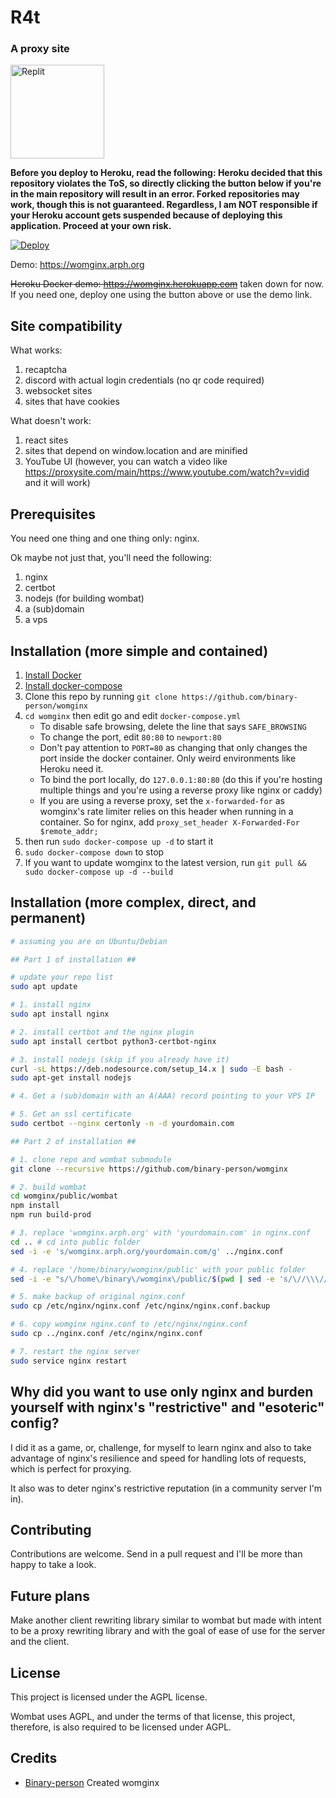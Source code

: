 # R4t
### A proxy site

<a href="https://repl.it/github/binary-person/womginx"><img src="https://docs.replit.com/images/repls/run-on-replit.svg" alt="Replit" width="150"/></a>

**Before you deploy to Heroku, read the following: Heroku decided that this repository violates the ToS, so directly clicking the button below if you're in the main repository will result in an error. Forked repositories may work, though this is not guaranteed. Regardless, I am NOT responsible if your Heroku account gets suspended because of deploying this application. Proceed at your own risk.**

[![Deploy](https://www.herokucdn.com/deploy/button.svg)](https://heroku.com/deploy)

Demo: https://womginx.arph.org

~~Heroku Docker demo: https://womginx.herokuapp.com~~ taken down for now. If you need one, deploy one using the button above or use the demo link.

## Site compatibility

What works:
1. recaptcha
2. discord with actual login credentials (no qr code required)
3. websocket sites
4. sites that have cookies

What doesn't work:
1. react sites
2. sites that depend on window.location and are minified
3. YouTube UI (however, you can watch a video like https://proxysite.com/main/https://www.youtube.com/watch?v=vidid and it will work)

## Prerequisites

You need one thing and one thing only: nginx.

Ok maybe not just that, you'll need the following:
1. nginx
2. certbot
3. nodejs (for building wombat)
4. a (sub)domain
5. a vps

## Installation (more simple and contained)

1. [Install Docker](https://docs.docker.com/engine/install/ubuntu/)
2. [Install docker-compose](https://docs.docker.com/compose/install/)
3. Clone this repo by running `git clone https://github.com/binary-person/womginx`
4. `cd womginx` then edit go and edit `docker-compose.yml`
    - To disable safe browsing, delete the line that says `SAFE_BROWSING`
    - To change the port, edit `80:80` to `newport:80`
    - Don't pay attention to `PORT=80` as changing that only changes the port inside the docker container. Only weird environments like Heroku need it.
    - To bind the port locally, do `127.0.0.1:80:80` (do this if you're hosting multiple things and you're using a reverse proxy like nginx or caddy)
    - If you are using a reverse proxy, set the `x-forwarded-for` as womginx's rate limiter relies on this header when running in a container. So for nginx, add `proxy_set_header X-Forwarded-For $remote_addr;`
5. then run `sudo docker-compose up -d` to start it
6. `sudo docker-compose down` to stop
7. If you want to update womginx to the latest version, run `git pull && sudo docker-compose up -d --build`

## Installation (more complex, direct, and permanent)

```bash
# assuming you are on Ubuntu/Debian

## Part 1 of installation ##

# update your repo list
sudo apt update

# 1. install nginx
sudo apt install nginx

# 2. install certbot and the nginx plugin
sudo apt install certbot python3-certbot-nginx

# 3. install nodejs (skip if you already have it)
curl -sL https://deb.nodesource.com/setup_14.x | sudo -E bash -
sudo apt-get install nodejs

# 4. Get a (sub)domain with an A(AAA) record pointing to your VPS IP

# 5. Get an ssl certificate
sudo certbot --nginx certonly -n -d yourdomain.com

## Part 2 of installation ##

# 1. clone repo and wombat submodule
git clone --recursive https://github.com/binary-person/womginx

# 2. build wombat
cd womginx/public/wombat
npm install
npm run build-prod

# 3. replace 'womginx.arph.org' with 'yourdomain.com' in nginx.conf
cd .. # cd into public folder
sed -i -e 's/womginx.arph.org/yourdomain.com/g' ../nginx.conf

# 4. replace '/home/binary/womginx/public' with your public folder
sed -i -e "s/\/home\/binary\/womginx\/public/$(pwd | sed -e 's/\//\\\//g')/g" ../nginx.conf

# 5. make backup of original nginx.conf
sudo cp /etc/nginx/nginx.conf /etc/nginx/nginx.conf.backup

# 6. copy womginx nginx.conf to /etc/nginx/nginx.conf
sudo cp ../nginx.conf /etc/nginx/nginx.conf

# 7. restart the nginx server
sudo service nginx restart
```

## Why did you want to use only nginx and burden yourself with nginx's "restrictive" and "esoteric" config?

I did it as a game, or, challenge, for myself to learn nginx and also to take advantage of nginx's resilience and speed for handling lots of requests, which is perfect for proxying.

It also was to deter nginx's restrictive reputation (in a community server I'm in).

## Contributing

Contributions are welcome. Send in a pull request and I'll be more than happy to take a look.

## Future plans

Make another client rewriting library similar to wombat but made with intent to be a proxy rewriting library and with the goal of ease of use for the server and the client.

## License

This project is licensed under the AGPL license.

Wombat uses AGPL, and under the terms of that license, this project, therefore, is also required to be licensed under AGPL.

## Credits

- [Binary-person](https://github.com/binary-person)
  Created womginx
